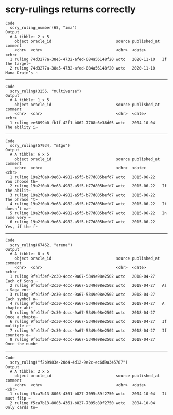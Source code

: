 # scry-rulings returns correctly

    Code
      scry_ruling_number(65, "ima")
    Output
      # A tibble: 2 x 5
        object oracle_id                            source published_at comment
        <chr>  <chr>                                <chr>  <date>       <chr>
      1 ruling 74d3277a-38e5-4732-afed-084a56148f20 wotc   2020-11-10   If the target~
      2 ruling 74d3277a-38e5-4732-afed-084a56148f20 wotc   2020-11-10   Mana Drain’s ~

---

    Code
      scry_ruling(3255, "multiverse")
    Output
      # A tibble: 1 x 5
        object oracle_id                            source published_at comment
        <chr>  <chr>                                <chr>  <date>       <chr>
      1 ruling ee6099b0-fb1f-42f1-b862-7708c6e36d05 wotc   2004-10-04   The ability i~

---

    Code
      scry_ruling(57934, "mtgo")
    Output
      # A tibble: 6 x 5
        object oracle_id                            source published_at comment
        <chr>  <chr>                                <chr>  <date>       <chr>
      1 ruling 19a2f0a0-9e68-4982-a5f5-b77d805befd7 wotc   2015-06-22   You choose th~
      2 ruling 19a2f0a0-9e68-4982-a5f5-b77d805befd7 wotc   2015-06-22   If the abilit~
      3 ruling 19a2f0a0-9e68-4982-a5f5-b77d805befd7 wotc   2015-06-22   The phrase "t~
      4 ruling 19a2f0a0-9e68-4982-a5f5-b77d805befd7 wotc   2015-06-22   It doesn’t ma~
      5 ruling 19a2f0a0-9e68-4982-a5f5-b77d805befd7 wotc   2015-06-22   In some very ~
      6 ruling 19a2f0a0-9e68-4982-a5f5-b77d805befd7 wotc   2015-06-22   Yes, if the f~

---

    Code
      scry_ruling(67462, "arena")
    Output
      # A tibble: 8 x 5
        object oracle_id                            source published_at comment
        <chr>  <chr>                                <chr>  <date>       <chr>
      1 ruling 9fe1f3ef-2c30-4ccc-9a67-5349e98e2502 wotc   2018-04-27   Each of Song ~
      2 ruling 9fe1f3ef-2c30-4ccc-9a67-5349e98e2502 wotc   2018-04-27   As a Saga ent~
      3 ruling 9fe1f3ef-2c30-4ccc-9a67-5349e98e2502 wotc   2018-04-27   Each symbol o~
      4 ruling 9fe1f3ef-2c30-4ccc-9a67-5349e98e2502 wotc   2018-04-27   A chapter abi~
      5 ruling 9fe1f3ef-2c30-4ccc-9a67-5349e98e2502 wotc   2018-04-27   Once a chapte~
      6 ruling 9fe1f3ef-2c30-4ccc-9a67-5349e98e2502 wotc   2018-04-27   If multiple c~
      7 ruling 9fe1f3ef-2c30-4ccc-9a67-5349e98e2502 wotc   2018-04-27   If counters a~
      8 ruling 9fe1f3ef-2c30-4ccc-9a67-5349e98e2502 wotc   2018-04-27   Once the numb~

---

    Code
      scry_ruling("f2b9983e-20d4-4d12-9e2c-ec6d9a345787")
    Output
      # A tibble: 2 x 5
        object oracle_id                            source published_at comment
        <chr>  <chr>                                <chr>  <date>       <chr>
      1 ruling f5ca7b13-8003-4361-b827-7095c89f2750 wotc   2004-10-04   It must flip ~
      2 ruling f5ca7b13-8003-4361-b827-7095c89f2750 wotc   2004-10-04   Only cards to~


